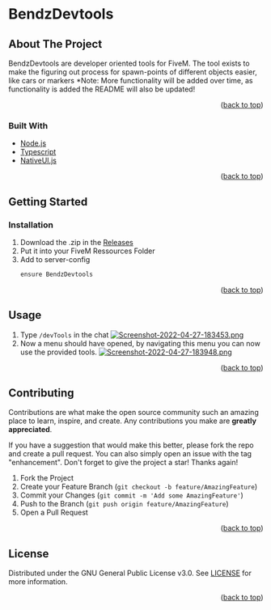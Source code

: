 <div id="top"></div>

# BendzDevtools

## About The Project

BendzDevtools are developer oriented tools for FiveM.
The tool exists to make the figuring out process for spawn-points of different objects easier,
like cars or markers
*Note: More functionality will be added over time, as functionality is added the README will also be updated!

<p align="right">(<a href="#top">back to top</a>)</p>

### Built With

* [Node.js](https://nodejs.org/en/)
* [Typescript](https://www.typescriptlang.org/)
* [NativeUI.js](https://github.com/PichotM/FiveM-NativeUI)


<p align="right">(<a href="#top">back to top</a>)</p>

## Getting Started
### Installation

1. Download the .zip in the [Releases](https://github.com/Bendz2012/BendzDevtools/releases/tag/latest)
2. Put it into your FiveM Ressources Folder
3. Add to server-config
	```sh
	ensure BendzDevtools
	```

<p align="right">(<a href="#top">back to top</a>)</p>


## Usage

1. Type ```/devTools``` in the chat
[![Screenshot-2022-04-27-183453.png](https://i.postimg.cc/8PmzbhtG/Screenshot-2022-04-27-183453.png)](https://postimg.cc/D8mhv49p)
2. Now  a menu should have opened, by navigating this menu you can now use the provided tools.
[![Screenshot-2022-04-27-183948.png](https://i.postimg.cc/nzTtDknS/Screenshot-2022-04-27-183948.png)](https://postimg.cc/ZB9gk6B6)

<p align="right">(<a href="#top">back to top</a>)</p>

## Contributing

Contributions are what make the open source community such an amazing place to learn, inspire, and create. Any contributions you make are **greatly appreciated**.

If you have a suggestion that would make this better, please fork the repo and create a pull request. You can also simply open an issue with the tag "enhancement".
Don't forget to give the project a star! Thanks again!

1. Fork the Project
2. Create your Feature Branch (`git checkout -b feature/AmazingFeature`)
3. Commit your Changes (`git commit -m 'Add some AmazingFeature'`)
4. Push to the Branch (`git push origin feature/AmazingFeature`)
5. Open a Pull Request

<p align="right">(<a href="#top">back to top</a>)</p>

## License

Distributed under the GNU General Public License v3.0. See [LICENSE](https://github.com/Bendz2012/BendzDevtools/blob/master/LICENSE) for more information.



<p align="right">(<a href="#top">back to top</a>)</p>
